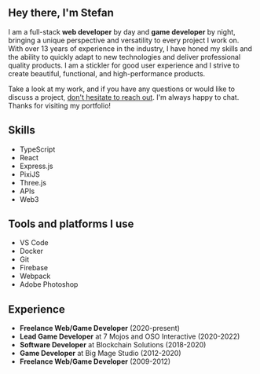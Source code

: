   ## Hey there, I'm Stefan

  I am a full-stack **web developer** by day and **game developer** by night, bringing a unique perspective and versatility to every project I work on. With over 13 years of experience in the industry, I have honed my skills and the ability to quickly adapt to new technologies and deliver professional quality products.
  I am a stickler for good user experience and I strive to create beautiful, functional, and high-performance products.

  Take a look at my work, and if you have any questions or would like to discuss a project, <a href="mailto:stefan&#x40;revoltage&#x2E;io">don't hesitate to reach out</a>. I'm always happy to chat. Thanks for visiting my portfolio!

  ## Skills

  - TypeScript
  - React
  - Express.js
  - PixiJS
  - Three.js
  - APIs
  - Web3

  ## Tools and platforms I use

  - VS Code
  - Docker
  - Git
  - Firebase
  - Webpack
  - Adobe Photoshop

  ## Experience

  - **Freelance Web/Game Developer** (2020-present)
  - **Lead Game Developer** at 7 Mojos and OSO Interactive (2020-2022)
  - **Software Developer** at Blockchain Solutions (2018-2020)
  - **Game Developer** at Big Mage Studio (2012-2020)
  - **Freelance Web/Game Developer** (2009-2012)
